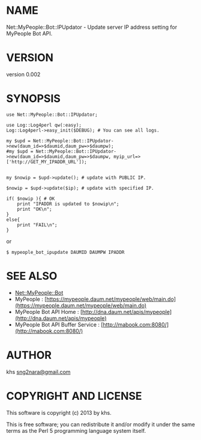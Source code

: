 # NAME

Net::MyPeople::Bot::IPUpdator - Update server IP address setting for MyPeople Bot API. 

# VERSION

version 0.002

# SYNOPSIS

	use Net::MyPeople::Bot::IPUpdator;

	use Log::Log4perl qw(:easy);
	Log::Log4perl->easy_init($DEBUG); # You can see all logs.

	my $upd = Net::MyPeople::Bot::IPUpdator->new(daum_id=>$daumid,daum_pw=>$daumpw);
	#my $upd = Net::MyPeople::Bot::IPUpdator->new(daum_id=>$daumid,daum_pw=>$daumpw, myip_url=>['http://GET_MY_IPADDR_URL']);
	

	my $nowip = $upd->update(); # update with PUBLIC IP.

	$nowip = $upd->update($ip); # update with specified IP.

	if( $nowip ){ # OK
		print "IPADDR is updated to $nowip\n";
		print "OK\n";
	}
	else{
		print "FAIL\n";
	}

or

	$ mypeople_bot_ipupdate DAUMID DAUMPW IPADDR

# SEE ALSO

- [Net::MyPeople::Bot](http://search.cpan.org/perldoc?Net::MyPeople::Bot)
- MyPeople : [https://mypeople.daum.net/mypeople/web/main.do](https://mypeople.daum.net/mypeople/web/main.do)
- MyPeople Bot API Home : [http://dna.daum.net/apis/mypeople](http://dna.daum.net/apis/mypeople)
- MyPeople Bot API Buffer Service : [http://mabook.com:8080/](http://mabook.com:8080/)

# AUTHOR

khs <sng2nara@gmail.com>

# COPYRIGHT AND LICENSE

This software is copyright (c) 2013 by khs.

This is free software; you can redistribute it and/or modify it under
the same terms as the Perl 5 programming language system itself.
